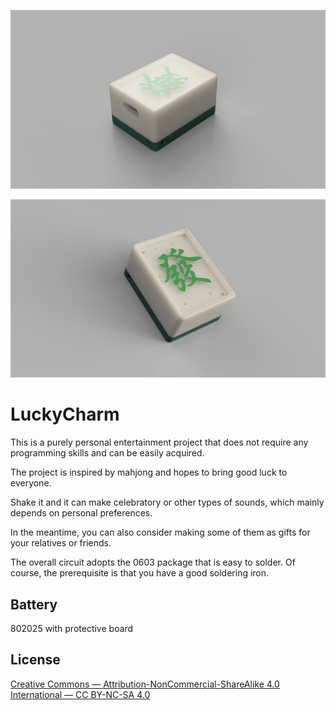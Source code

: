 ![1](hardware/img/1.png)

![2](hardware/img/2.png)

# LuckyCharm

This is a purely personal entertainment project that does not require any programming skills and can be easily acquired.

The project is inspired by mahjong and hopes to bring good luck to everyone.

Shake it and it can make celebratory or other types of sounds, which mainly depends on personal preferences.

In the meantime, you can also consider making some of them as gifts for your relatives or friends.

The overall circuit adopts the 0603 package that is easy to solder. Of course, the prerequisite is that you have a good soldering iron.



## Battery

802025  with protective board





## License

[Creative Commons — Attribution-NonCommercial-ShareAlike 4.0 International — CC BY-NC-SA 4.0](https://creativecommons.org/licenses/by-nc-sa/4.0/)